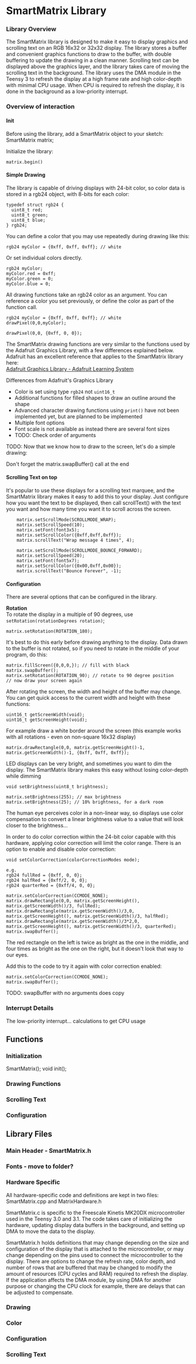 # SmartMatrix Library

### Library Overview
The SmartMatrix library is designed to make it easy to display graphics and scrolling text on an RGB 16x32 or 32x32 display.  The library stores a buffer and convenient graphics functions to draw to the buffer, with double buffering to update the drawing in a clean manner.  Scrolling text can be displayed above the graphics layer, and the library takes care of moving the scrolling text in the background.  The library uses the DMA module in the Teensy 3 to refresh the display at a high frame rate and high color-depth with minimal CPU usage.  When CPU is required to refresh the display, it is done in the background as a low-priority interrupt.


### Overview of interaction
#### Init
Before using the library, add a SmartMatrix object to your sketch:
SmartMatrix matrix;

Initialize the library:
```
matrix.begin()
```

#### Simple Drawing
The library is capable of driving displays with 24-bit color, so color data is stored in a rgb24 object, with 8-bits for each color:
```
typedef struct rgb24 {
  uint8_t red;
  uint8_t green;
  uint8_t blue;
} rgb24;
```

You can define a color that you may use repeatedly during drawing like this:

```
rgb24 myColor = {0xff, 0xff, 0xff}; // white
```

Or set individual colors directly.

```
rgb24 myColor;
myColor.red = 0xff;
myColor.green = 0;
myColor.blue = 0;
```

All drawing functions take an rgb24 color as an argument.  You can reference a color you set previously, or define the color as part of the function call.
```
rgb24 myColor = {0xff, 0xff, 0xff}; // white
drawPixel(0,0,myColor);
```
```
drawPixel(0,0, {0xff, 0, 0});
```

The SmartMatrix drawing functions are very similar to the functions used by the Adafruit Graphics Library, with a few differences explained below.  Adafruit has an excellent reference that applies to the SmartMatrix library here:  
[Adafruit Graphics Library - Adafruit Learning System](http://learn.adafruit.com/adafruit-gfx-graphics-library/graphics-primitives)

Differences from Adafruit's Graphics Library

- Color is set using type `rgb24` not `uint16_t`
- Additional functions for filled shapes to draw an outline around the shape
- Advanced character drawing functions using `print()` have not been implemented yet, but are planned to be implemented
- Multiple font options
- Font scale is not available as instead there are several font sizes
- TODO: Check order of arguments

TODO: Now that we know how to draw to the screen, let's do a simple drawing:

Don't forget the matrix.swapBuffer() call at the end


#### Scrolling Text on top
It's popular to use these displays for a scrolling text marquee, and the SmartMatrix library makes it easy to add this to your display.  Just configure how you want the text to be displayed, then call scrollText() with the text you want and how many time you want it to scroll across the screen.  

```
    matrix.setScrollMode(SCROLLMODE_WRAP);
    matrix.setScrollSpeed(10);
    matrix.setFont(font3x5);
    matrix.setScrollColor({0xff,0xff,0xff});
    matrix.scrollText("Wrap message 4 times", 4);
```
```
    matrix.setScrollMode(SCROLLMODE_BOUNCE_FORWARD);
    matrix.setScrollSpeed(20);
    matrix.setFont(font5x7);
    matrix.setScrollColor({0x00,0xff,0x00});
    matrix.scrollText("Bounce Forever", -1);
```

#### Configuration
There are several options that can be configured in the library.

**Rotation**  
To rotate the display in a multiple of 90 degrees, use `setRotation(rotationDegrees rotation)`;

```
matrix.setRotation(ROTATION_180);
```
It's best to do this early before drawing anything to the display.  Data drawn to the buffer is not rotated, so if you need to rotate in the middle of your program, do this:

```
matrix.fillScreen({0,0,0,}); // fill with black
matrix.swapBuffer();
matrix.setRotation(ROTATION_90); // rotate to 90 degree position
// now draw your screen again
```

After rotating the screen, the width and height of the buffer may change.  You can get quick access to the current width and height with these functions:
```
uint16_t getScreenWidth(void);
uint16_t getScreenHeight(void);
```

For example draw a white border around the screen (this example works with all rotations - even on non-square 16x32 display)
```
matrix.drawRectangle(0,0, matrix.getScreenHeight()-1, matrix.getScreenWidth()-1, {0xff, 0xff, 0xff});
```

LED displays can be very bright, and sometimes you want to dim the display.  The SmartMatrix library makes this easy without losing color-depth while dimming
```
void setBrightness(uint8_t brightness);

matrix.setBrightness(255); // max brightness
matrix.setBrightness(25); // 10% brightness, for a dark room
```

The human eye perceives color in a non-linear way, so displays use color compensation to convert a linear brightness value to a value that will look closer to the brightness...

In order to do color correction within the 24-bit color capable with this hardware, applying color correction will limit the color range.  There is an option to enable and disable color correction:

```
void setColorCorrection(colorCorrectionModes mode);

e.g.
rgb24 fullRed = {0xff, 0, 0};
rgb24 halfRed = {0xff/2, 0, 0};
rgb24 quarterRed = {0xff/4, 0, 0};

matrix.setColorCorrection(CCMODE_NONE);
matrix.drawRectangle(0,0, matrix.getScreenHeight(), matrix.getScreenWidth()/3, fullRed);
matrix.drawRectangle(matrix.getScreenWidth()/3,0, matrix.getScreenHeight(), matrix.getScreenWidth()/3, halfRed);
matrix.drawRectangle(matrix.getScreenWidth()/3*2,0, matrix.getScreenHeight(), matrix.getScreenWidth()/3, quarterRed);
matrix.swapBuffer();
```

The red rectangle on the left is twice as bright as the one in the middle, and four times as bright as the one on the right, but it doesn't look that way to our eyes.

Add this to the code to try it again with color correction enabled:
```
matrix.setColorCorrection(CCMODE_NONE);
matrix.swapBuffer();
```

TODO: swapBuffer with no arguments does copy

### Interrupt Details
The low-priority interrupt...
calculations to get CPU usage


## Functions

### Initialization
SmartMatrix();
void init();

### Drawing Functions

### Scrolling Text

### Configuration

## Library Files
### Main Header - SmartMatrix.h

### Fonts - move to folder?

### Hardware Specific
All hardware-specific code and definitions are kept in two files: SmartMatrix.cpp and MatrixHardware.h

SmartMatrix.c is specific to the Freescale Kinetis MK20DX microcontroller used in the Teensy 3.0 and 3.1.  The code takes care of initializing the hardware, updating display data buffers in the background, and setting up DMA to move the data to the display.

SmartMatrix.h holds definitions that may change depending on the size and configuration of the display that is attached to the microcontroller, or may change depending on the pins used to connect the microcontroller to the display.  There are options to change the refresh rate, color depth, and number of rows that are buffered that may be changed to modify the amount of resources (CPU cycles and RAM) required to refresh the display.  If the application affects the DMA module, by using DMA for another purpose or changing the CPU clock for example, there are delays that can be adjusted to compensate.

### Drawing

### Color

### Configuration

### Scrolling Text




